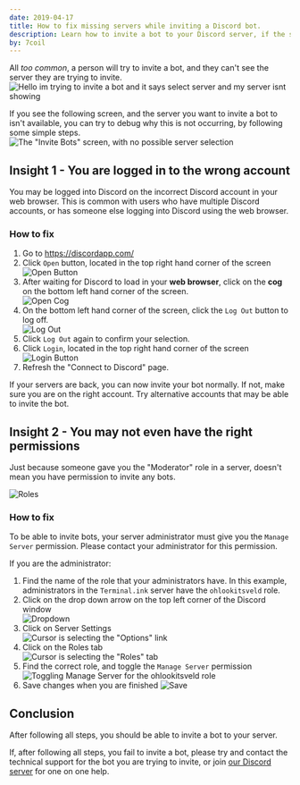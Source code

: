 ```yaml
---
date: 2019-04-17
title: How to fix missing servers while inviting a Discord bot.
description: Learn how to invite a bot to your Discord server, if the server you wish to invite a bot to is not available in the list of servers.
by: 7coil
---
```


All _too common_, a person will try to invite a bot,
and they can't see the server they are trying to invite.  
![Hello im trying to invite a bot and it says select server and my server isnt showing](/assets/img/howto/20190417-add-to-discord-bots-gg/help.png)

If you see the following screen, and the server you want to invite a bot to isn't available,
you can try to debug why this is not occurring, by following some simple steps.  
![The "Invite Bots" screen, with no possible server selection](/assets/img/howto/20190417-add-to-discord-bots-gg/noserver.png)

## Insight 1 - You are logged in to the wrong account
You may be logged into Discord on the incorrect Discord account in your web browser.
This is common with users who have multiple Discord accounts,
or has someone else logging into Discord using the web browser.

### How to fix
1. Go to https://discordapp.com/
2. Click `Open` button, located in the top right hand corner of the screen  
   ![Open Button](/assets/img/howto/20190417-add-to-discord-bots-gg/open.png)
3. After waiting for Discord to load in your **web browser**,
   click on the **cog** on the bottom left hand corner of the screen.  
   ![Open Cog](/assets/img/howto/20190417-add-to-discord-bots-gg/cog.png)
4. On the bottom left hand corner of the screen, click the `Log Out` button to log off.  
   ![Log Out](/assets/img/howto/20190417-add-to-discord-bots-gg/logout.png)
5. Click `Log Out` again to confirm your selection.  
6. Click `Login`, located in the top right hand corner of the screen  
   ![Login Button](/assets/img/howto/20190417-add-to-discord-bots-gg/login.png)
7. Refresh the "Connect to Discord" page.

If your servers are back, you can now invite your bot normally.
If not, make sure you are on the right account.
Try alternative accounts that may be able to invite the bot.

## Insight 2 - You may not even have the right permissions
Just because someone gave you the "Moderator" role in a server,
doesn't mean you have permission to invite any bots.

![Roles](/assets/img/howto/20190417-add-to-discord-bots-gg/permission.png)

### How to fix
To be able to invite bots, your server administrator must give you the `Manage Server` permission.
Please contact your administrator for this permission.

If you are the administrator:

1. Find the name of the role that your administrators have.
   In this example, administrators in the `Terminal.ink` server have the `ohlookitsveld` role.
2. Click on the drop down arrow on the top left corner of the Discord window  
   ![Dropdown](/assets/img/howto/20190417-add-to-discord-bots-gg/servername.png)
3. Click on Server Settings  
   ![Cursor is selecting the "Options" link](/assets/img/howto/20190417-add-to-discord-bots-gg/settings.png)
4. Click on the Roles tab  
   ![Cursor is selecting the "Roles" tab](/assets/img/howto/20190417-add-to-discord-bots-gg/roles.png)
5. Find the correct role, and toggle the `Manage Server` permission
   ![Toggling `Manage Server` for the `ohlookitsveld` role](/assets/img/howto/20190417-add-to-discord-bots-gg/togglerole.gif)
6. Save changes when you are finished
   ![Save](/assets/img/howto/20190417-add-to-discord-bots-gg/save.gif)

## Conclusion
After following all steps, you should be able to invite a bot to your server.

If, after following all steps, you fail to invite a bot,
please try and contact the technical support for the bot you are trying to invite,
or join [our Discord server]({{site.data.strings.discord}}) for one on one help.
